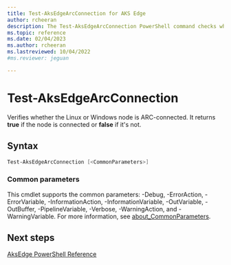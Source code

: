 ```yaml
---
title: Test-AksEdgeArcConnection for AKS Edge
author: rcheeran
description: The Test-AksEdgeArcConnection PowerShell command checks whether the cluster is Azure Arc-connected.
ms.topic: reference
ms.date: 02/04/2023
ms.author: rcheeran 
ms.lastreviewed: 10/04/2022
#ms.reviewer: jeguan

---
```


# Test-AksEdgeArcConnection

Verifies whether the Linux or Windows node is ARC-connected. It returns **true** if the node is connected or **false** if it's not.

## Syntax

```powershell 
Test-AksEdgeArcConnection [<CommonParameters>]
```

### Common parameters

This cmdlet supports the common parameters: -Debug, -ErrorAction, -ErrorVariable, -InformationAction, -InformationVariable, -OutVariable, -OutBuffer, -PipelineVariable, -Verbose, -WarningAction, and -WarningVariable. For more information, see [about_CommonParameters](https://go.microsoft.com/fwlink/?LinkID=113216).


## Next steps

[AksEdge PowerShell Reference](./index.md)

